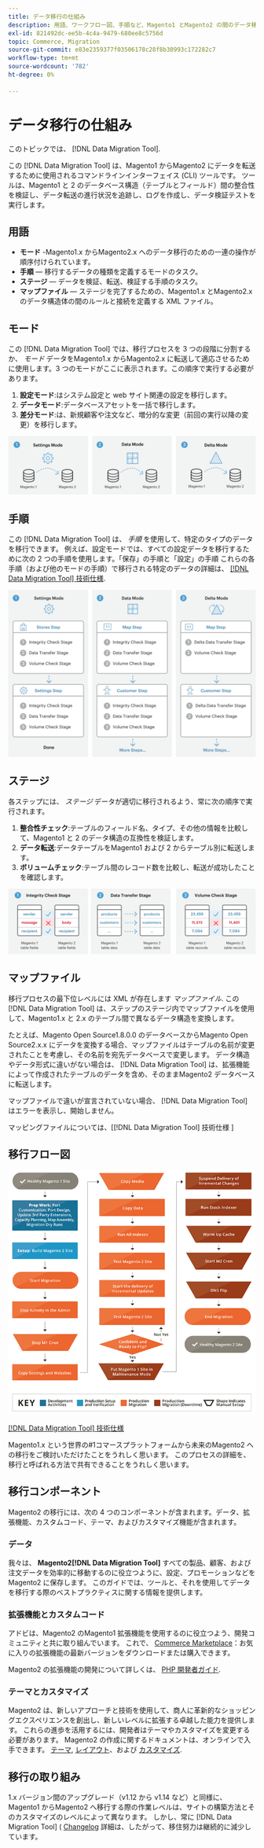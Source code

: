 ```yaml
---
title: データ移行の仕組み
description: 用語、ワークフロー図、手順など、Magento1 とMagento2 の間のデータ移行プロセスについて説明します。
exl-id: 821492dc-ee5b-4c4a-9479-680ee8c5756d
topic: Commerce, Migration
source-git-commit: e83e2359377f03506178c28f8b30993c172282c7
workflow-type: tm+mt
source-wordcount: '782'
ht-degree: 0%

---
```


# データ移行の仕組み

このトピックでは、 [!DNL Data Migration Tool].

この [!DNL Data Migration Tool] は、Magento1 からMagento2 にデータを転送するために使用されるコマンドラインインターフェイス (CLI) ツールです。 ツールは、Magento1 と 2 のデータベース構造（テーブルとフィールド）間の整合性を検証し、データ転送の進行状況を追跡し、ログを作成し、データ検証テストを実行します。

## 用語

* **モード** -Magento1.x からMagento2.x へのデータ移行のための一連の操作が順序付けられています。
* **手順**  — 移行するデータの種類を定義するモードのタスク。
* **ステージ**  — データを検証、転送、検証する手順のタスク。
* **マップファイル**  — ステージを完了するための、Magento1.x とMagento2.x のデータ構造体の間のルールと接続を定義する XML ファイル。

## モード

この [!DNL Data Migration Tool] では、移行プロセスを 3 つの段階に分割するか、 *モード* データをMagento1.x からMagento2.x に転送して適応させるために使用します。3 つのモードがここに表示されます。この順序で実行する必要があります。

1. **設定モード**:はシステム設定と web サイト関連の設定を移行します。
1. **データモード**:データベースアセットを一括で移行します。
1. **差分モード**:は、新規顧客や注文など、増分的な変更（前回の実行以降の変更）を移行します。

![移行モード](../../assets/data-migration/MigrationModes2.png)

## 手順

この [!DNL Data Migration Tool] は、 *手順* を使用して、特定のタイプのデータを移行できます。 例えば、設定モードでは、すべての設定データを移行するために次の 2 つの手順を使用します。「保存」の手順と「設定」の手順 これらの各手順（および他のモードの手順）で移行される特定のデータの詳細は、 [[!DNL Data Migration Tool] 技術仕様](technical-specification.md).

![移行の概要](../../assets/data-migration/MigrationOverview2.png)

## ステージ

各ステップには、 *ステージ* データが適切に移行されるよう、常に次の順序で実行されます。

1. **整合性チェック**:テーブルのフィールド名、タイプ、その他の情報を比較して、Magento1 と 2 のデータ構造の互換性を検証します。
1. **データ転送**:データテーブルをMagento1 および 2 からテーブル別に転送します。
1. **ボリュームチェック**:テーブル間のレコード数を比較し、転送が成功したことを確認します。

![移行ステージ](../../assets/data-migration/MigrationSteps2.png)

## マップファイル

移行プロセスの最下位レベルには XML が存在します *マップファイル*. この [!DNL Data Migration Tool] は、ステップのステージ内でマップファイルを使用して、Magento1.x と 2.x のテーブル間で異なるデータ構造を変換します。

たとえば、Magento Open Source1.8.0.0 のデータベースからMagento Open Source2.x.x にデータを変換する場合、マップファイルはテーブルの名前が変更されたことを考慮し、その名前を宛先データベースで変更します。 データ構造やデータ形式に違いがない場合は、 [!DNL Data Migration Tool] は、拡張機能によって作成されたテーブルのデータを含め、そのままMagento2 データベースに転送します。

マップファイルで違いが宣言されていない場合、 [!DNL Data Migration Tool] はエラーを表示し、開始しません。

マッピングファイルについては、[[!DNL Data Migration Tool] 技術仕様 ]

## 移行フロー図

![移行フロー](../../assets/data-migration/migration_flow.png)

[[!DNL Data Migration Tool] 技術仕様](technical-specification.md)

Magento1.x という世界の#1コマースプラットフォームから未来のMagento2 への移行をご検討いただけたことをうれしく思います。 このプロセスの詳細を、移行と呼ばれる方法で共有できることをうれしく思います。

## 移行コンポーネント

Magento2 の移行には、次の 4 つのコンポーネントが含まれます。データ、拡張機能、カスタムコード、テーマ、およびカスタマイズ機能が含まれます。

### データ

我々は、 **Magento2[!DNL Data Migration Tool]** すべての製品、顧客、および注文データを効率的に移動するのに役立つように、設定、プロモーションなどをMagento2 に保存します。 このガイドでは、ツールと、それを使用してデータを移行する際のベストプラクティスに関する情報を提供します。

### 拡張機能とカスタムコード

アドビは、Magento2 のMagento1 拡張機能を使用するのに役立つよう、開発コミュニティと共に取り組んでいます。 これで、 [Commerce Marketplace](https://marketplace.magento.com/)：お気に入りの拡張機能の最新バージョンをダウンロードまたは購入できます。

Magento2 の拡張機能の開発について詳しくは、 [PHP 開発者ガイド](https://developer.adobe.com/commerce/php/development/).

### テーマとカスタマイズ

Magento2 は、新しいアプローチと技術を使用して、商人に革新的なショッピングエクスペリエンスを創出し、新しいレベルに拡張する卓越した能力を提供します。 これらの進歩を活用するには、開発者はテーマやカスタマイズを変更する必要があります。 Magento2 の作成に関するドキュメントは、オンラインで入手できます。 [テーマ](https://developer.adobe.com/commerce/frontend-core/guide/themes/), [レイアウト](https://developer.adobe.com/commerce/frontend-core/guide/layouts/)、および [カスタマイズ](https://developer.adobe.com/commerce/frontend-core/guide/layouts/xml-manage/).

## 移行の取り組み

1.x バージョン間のアップグレード（v1.12 から v1.14 など）と同様に、Magento1 からMagento2 へ移行する際の作業レベルは、サイトの構築方法とそのカスタマイズのレベルによって異なります。
しかし、常に [!DNL Data Migration Tool] ( [Changelog](https://github.com/magento/data-migration-tool/blob/2.3/CHANGELOG.md) 詳細は、したがって、移住努力は継続的に減少しています。
